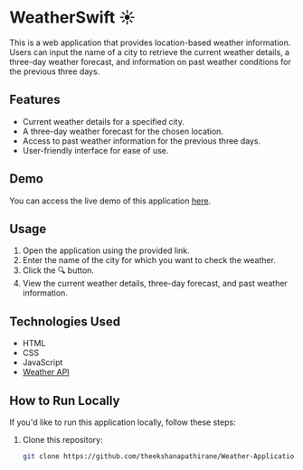 # WeatherSwift ☀️

This is a web application that provides location-based weather information. Users can input the name of a city to retrieve the current weather details, a three-day weather forecast, and information on past weather conditions for the previous three days.

## Features

- Current weather details for a specified city.
- A three-day weather forecast for the chosen location.
- Access to past weather information for the previous three days.
- User-friendly interface for ease of use.

## Demo

You can access the live demo of this application [here](https://github.com/theekshanapathirane/Weather-Application/).

## Usage

1. Open the application using the provided link.
2. Enter the name of the city for which you want to check the weather.
3. Click the 🔍 button.
4. View the current weather details, three-day forecast, and past weather information.

## Technologies Used

- HTML
- CSS
- JavaScript
- [Weather API](https://www.weatherapi.com/)



## How to Run Locally

If you'd like to run this application locally, follow these steps:

1. Clone this repository:

   ```bash
   git clone https://github.com/theekshanapathirane/Weather-Application.git
